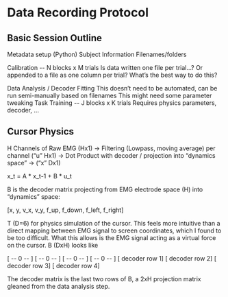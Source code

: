 # Data Recording Protocol

## Basic Session Outline
Metadata setup (Python)
Subject Information
Filenames/folders

Calibration -- N blocks x M trials 
Is data written one file per trial…? Or appended to a file as one column per trial? What’s the best way to do this?

Data Analysis / Decoder Fitting
This doesn’t need to be automated, can be run semi-manually based on filenames
This might need some parameter tweaking 
Task Training -- J blocks x K trials 
Requires physics parameters, decoder, … 


## Cursor Physics 

H Channels of Raw EMG (Hx1) → 
Filtering (Lowpass, moving average) per channel (“u” Hx1) → 
Dot Product with decoder / projection into “dynamics space” → (“x” Dx1)

x_t = A * x_t-1 + B * u_t

B is the decoder matrix projecting from EMG electrode space (H) into “dynamics” space:
 
[x, 
y, 
v_x, 
v_y, 
f_up, 
f_down,
f_left,
f_right]

T (D=6) for physics simulation of the cursor. This feels more intuitive than a direct mapping between EMG signal to screen coordinates, which I found to be too difficult. What this allows is the EMG signal acting as a virtual force on the cursor. B (DxH) looks like

[ -- 0 -- ]
[ -- 0 -- ]
[ -- 0 -- ]
[ -- 0 -- ]
[ decoder row 1]
[ decoder row 2]
[ decoder row 3]
[ decoder row 4]

The decoder matrix is the last two rows of B, a 2xH projection matrix gleaned from the data analysis step.
